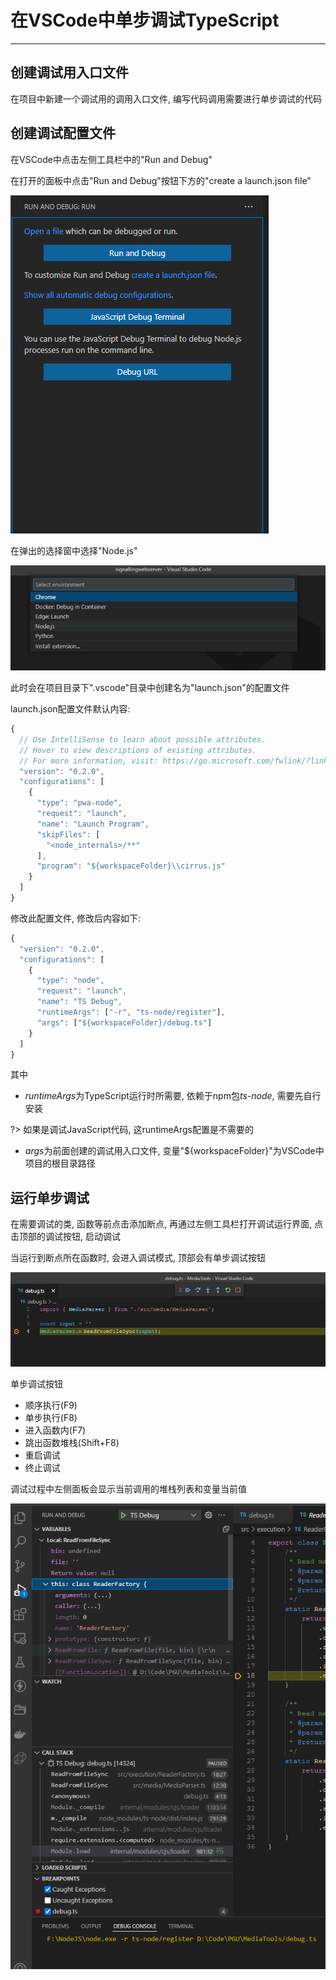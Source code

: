 # 在VSCode中单步调试TypeScript

---

## 创建调试用入口文件

在项目中新建一个调试用的调用入口文件, 编写代码调用需要进行单步调试的代码

## 创建调试配置文件

在VSCode中点击左侧工具栏中的"Run and Debug"

在打开的面板中点击"Run and Debug"按钮下方的"create a launch.json file"

![](../images/TypeScript在VSCode中单步调试_1.png)

在弹出的选择窗中选择"Node.js"

![](../images/TypeScript在VSCode中单步调试_2.png)

此时会在项目目录下".vscode"目录中创建名为"launch.json"的配置文件

launch.json配置文件默认内容:

```javascript
{
  // Use IntelliSense to learn about possible attributes.
  // Hover to view descriptions of existing attributes.
  // For more information, visit: https://go.microsoft.com/fwlink/?linkid=830387
  "version": "0.2.0",
  "configurations": [
    {
      "type": "pwa-node",
      "request": "launch",
      "name": "Launch Program",
      "skipFiles": [
        "<node_internals>/**"
      ],
      "program": "${workspaceFolder}\\cirrus.js"
    }
  ]
}
```

修改此配置文件, 修改后内容如下:

```javascript
{
  "version": "0.2.0",
  "configurations": [
    {
      "type": "node",
      "request": "launch",
      "name": "TS Debug",
      "runtimeArgs": ["-r", "ts-node/register"],
      "args": ["${workspaceFolder}/debug.ts"]
    }
  ]
}
```

其中

- *runtimeArgs*为TypeScript运行时所需要, 依赖于npm包*ts-node*, 需要先自行安装

?> 如果是调试JavaScript代码, 这runtimeArgs配置是不需要的

- *args*为前面创建的调试用入口文件, 变量"${workspaceFolder}"为VSCode中项目的根目录路径

## 运行单步调试

在需要调试的类, 函数等前点击添加断点, 再通过左侧工具栏打开调试运行界面, 点击顶部的调试按钮, 启动调试

当运行到断点所在函数时, 会进入调试模式, 顶部会有单步调试按钮

![](../images/TypeScript在VSCode中单步调试_3.png)

单步调试按钮
- 顺序执行(F9)
- 单步执行(F8)
- 进入函数内(F7)
- 跳出函数堆栈(Shift+F8)
- 重启调试
- 终止调试

调试过程中左侧面板会显示当前调用的堆栈列表和变量当前值

![](../images/TypeScript在VSCode中单步调试_4.png)